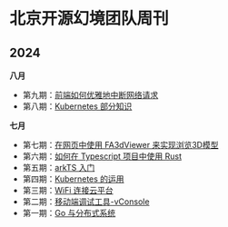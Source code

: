 # 北京开源幻境团队周刊

## 2024

**八月**

- 第九期：[前端如何优雅地中断网络请求](docs/2024/08/issue-9.md)
- 第八期：[Kubernetes 部分知识](docs/2024/08/issue-8.md)

**七月**

- 第七期：[在网页中使用 FA3dViewer 来实现浏览3D模型](docs/2024/07/issue-7.md)
- 第六期：[如何在 Typescript 项目中使用 Rust](docs/2024/07/issue-6.md)
- 第五期：[arkTS 入门](docs/2024/07/issue-5.md)
- 第四期：[Kubernetes 的运用](docs/2024/07/issue-3.md)
- 第三期：[WiFi 连接云平台](docs/2024/07/issue-3.md)
- 第二期：[移动端调试工具-vConsole](docs/2024/07/issue-2.md)
- 第一期：[Go 与分布式系统](docs/2024/07/issue-1.md)
